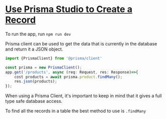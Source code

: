 # [Use Prisma Studio to Create a Record](prisma-use-prisma-client-to-find-many-records-in-a-table)

<TimeStamp start="0:05" end="0:08">

To run the app, run `npm run dev`

</TimeStamp>

<TimeStamp start="0:14" end="0:21">

Prisma client can be used to get the data that is currently in the database and return it a JSON object.
    
</TimeStamp>

<TimeStamp start="0:24" end="0:50">

```jsx
import {PrismaClient} from '@prisma/client'

const prisma = new PrismaClient();
app.get('/products', async (req: Request, res: Response)=>{
    cost products = await prisma.product.findMany();
    res.json(products);
});
```

</TimeStamp>

<TimeStamp start="1:11" end="1:20">

When using a Prisma Client, it's important to keep in mind that it gives a full type safe database access. 

</TimeStamp>

<TimeStamp start="1:50" end="1:57">

To find all the records in a table the best method to use is `.findMany`

</TimeStamp>
